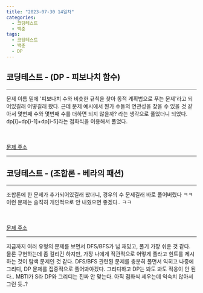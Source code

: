 ```yaml
---
title: "2023-07-30 14일차"
categories:
  - 코딩테스트
  - 백준
tags:
  - 코딩테스트
  - 백준
  - DP
---
```

<h2>코딩테스트 - (DP - 피보나치 함수)</h2>

---
<script src="https://gist.github.com/harimyong/2f4834d82b1330d3542bc69d1d172886.js"></script>
<p>문제 이름 밑에 '피보나치 수와 비슷한 규칙을 찾아 동적 계획법으로 푸는 문제'라고 되어있길래 어떻길래 봤다. 근데 문제 예시에서 뭔가 수들의 연관성을 찾을 수 있을 것 같아서 몇번째 수와 몇번째 수를 더하면 되지 않을까? 라는 생각으로 풀었더니 되었다.
dp[i]=dp[i-1]+dp[i-5]라는 점화식을 이용해서 풀었다.</p>
<br><br>
<a href="https://www.acmicpc.net/problem/9461">문제 주소<a>

---
<h2>코딩테스트 - (조합론 - 베라의 패션)</h2>

---
<script src="https://gist.github.com/harimyong/7fe693bd006f6877ef6bd4e391258955.js"></script>
<p>조합론에 한 문제가 추가되어있길래 봤더니, 경우의 수 문제길래 바로 풀어버렸다 ㅋㅋ 이런 문제는 솔직히 개인적으로 안 내줬으면 좋겠다.. ㅋㅋ</p>
<br><br>
<a href="https://www.acmicpc.net/problem/15439">문제 주소<a>

---
<p>지금까지 여러 유형의 문제를 보면서 DFS/BFS가 넘 재밌고, 풀기 가장 쉬운 것 같다. 물론 구현하는데 좀 걸리긴 하지만, 가장 나에게 직관적으로 어떻게 풀라고 힌트를 제시하는 것이 탐색 문제인 것 같다. DFS/BFS 관련된 문제를 충분히 풀면서 익히고 나중에 그리디, DP 문제를 집중적으로 풀어봐야겠다. 그리디하고 DP는 봐도 봐도 적응이 안 된다.. MBTI가 S라 DP와 그리디는 진짜 안 맞는다. 아직 점화식 세우는데 익숙치 않아서 그런 듯..?</p>
